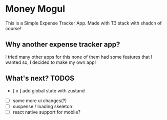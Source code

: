 # Money Mogul

This is a Simple Expense Tracker App.
Made with T3 stack with shadcn of course!

## Why another expense tracker app?

I tried many other apps for this none of them had some features that I wanted so, I decided to make my own app!

## What's next? TODOS

- [ x ] add global state with zustand
- [ ] some more ui changes(?)
- [ ] suspense / loading skeleton
- [ ] react native support for mobile?

